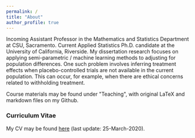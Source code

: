 ```yaml
---
permalink: /
title: "About"
author_profile: true
---
```


Incoming Assistant Professor in the Mathematics and Statistics Department at CSU, Sacramento. Current Applied Statistics Ph.D. candidate at the University of California, Riverside. My dissertation research focuses on applying semi-parametric / machine learning methods to adjusting for population differences. One such problem involves inferring treatment effects when placebo-controlled trials are not available in the current population. This can occur, for example, when there are ethical concerns related to withholding treatment.

Course materials may be found under "Teaching", with original LaTeX and markdown files on my Github. 

### Curriculum Vitae
My CV may be found <a href="https://lgpcappiello.github.io/CappielloCV.pdf">here</a> (last update: 25-March-2020).
